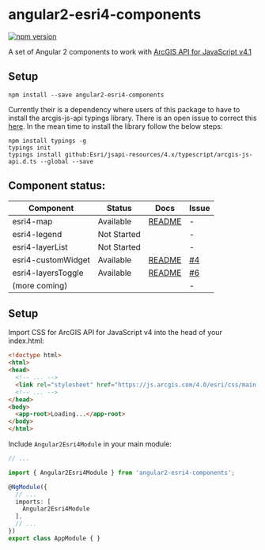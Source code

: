 # angular2-esri4-components
[![npm version](https://badge.fury.io/js/angular2-esri4-components.svg)](https://badge.fury.io/js/angular2-esri4-components)

A set of Angular 2 components to work with [ArcGIS API for JavaScript v4.1](https://developers.arcgis.com/javascript/)

## Setup

```
npm install --save angular2-esri4-components
```

Currently their is a dependency where users of this package to have to install the arcgis-js-api typings library.  There is an open issue to correct this [here](https://github.com/kgs916/angular2-esri4-components/issues/3).  In the mean time to install the library follow the below steps:

```
npm install typings -g
typings init
typings install github:Esri/jsapi-resources/4.x/typescript/arcgis-js-api.d.ts --global --save
``` 

## Component status:

| Component          | Status                              | Docs         | Issue          |
|--------------------|-------------------------------------|--------------|----------------|
| esri4-map          |                           Available | [README][1]  |              - |
| esri4-legend       |                         Not Started |              |              - |
| esri4-layerList    |                         Not Started |              |              - |
| esri4-customWidget |                           Available | [README][2]  |      [#4][004] |
| esri4-layersToggle |                           Available | [README][3]  |      [#6][006] |
| (more coming)      |                                     |              |              - |

 [1]: https://github.com/kgs916/angular2-esri4-components/blob/master/src/lib/esri4-map/README.md
 [2]: https://github.com/kgs916/angular2-esri4-components/blob/master/src/lib/widgets/custom-widget/README.md
 [3]: https://github.com/kgs916/angular2-esri4-components/blob/master/src/lib/widgets/layers-toggle/README.md

 [004]: https://github.com/kgs916/angular2-esri4-components/issues/4
 [006]: https://github.com/kgs916/angular2-esri4-components/issues/6
 
## Setup

Import CSS for ArcGIS API for JavaScript v4 into the head of your index.html:

```html
<!doctype html>
<html>
<head>
  <!-- ... -->
  <link rel="stylesheet" href="https://js.arcgis.com/4.0/esri/css/main.css">
  <!-- ... -->
</head>
<body>
  <app-root>Loading...</app-root>
</body>
</html>
```

Include `Angular2Esri4Module` in your main module:

```ts
// ...

import { Angular2Esri4Module } from 'angular2-esri4-components';

@NgModule({
  // ...
  imports: [
    Angular2Esri4Module
  ],
  // ...
})
export class AppModule { }

```
